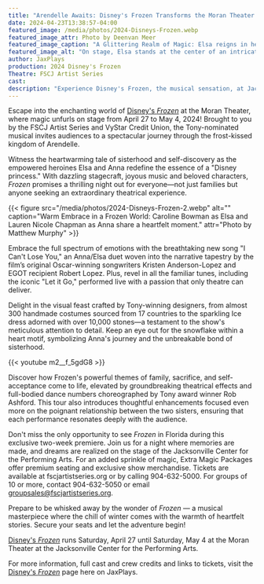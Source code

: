 ```yaml
---
title: "Arendelle Awaits: Disney's Frozen Transforms the Moran Theater into a Magical Kingdom"
date: 2024-04-23T13:38:57-04:00
featured_image: /media/photos/2024-Disneys-Frozen.webp
featured_image_attr: Photo by Deenvan Meer
featured_image_caption: "A Glittering Realm of Magic: Elsa reigns in her ice palace, embodying the transformative power of self-acceptance and love in Disney's Frozen."
featured_image_alt: "On stage, Elsa stands at the center of an intricately designed set representing her ice palace in Disney's Frozen musical. The palace gleams with crystalline trees and snowflake patterns illuminated by blue lights, creating an ethereal atmosphere while Elsa, dressed in a sparkling blue gown with a dramatic slit, strikes a poised stance amidst a soft fog."
author: JaxPlays
production: 2024 Disney's Frozen
Theatre: FSCJ Artist Series
cast: 
description: "Experience Disney's Frozen, the musical sensation, at Jacksonville's Moran Theater! Marvel at breathtaking costumes and beloved songs. Tickets on sale now!"
---
```

Escape into the enchanting world of [Disney's *Frozen*](/productions/2024-disneys-frozen/) at the Moran Theater, where magic unfurls on stage from April 27 to May 4, 2024! Brought to you by the FSCJ Artist Series and VyStar Credit Union, the Tony-nominated musical invites audiences to a spectacular journey through the frost-kissed kingdom of Arendelle.<!--more-->

Witness the heartwarming tale of sisterhood and self-discovery as the empowered heroines Elsa and Anna redefine the essence of a "Disney princess." With dazzling stagecraft, joyous music and beloved characters, *Frozen* promises a thrilling night out for everyone—not just families but anyone seeking an extraordinary theatrical experience.

{{< figure src="/media/photos/2024-Disneys-Frozen-2.webp" alt="" caption="Warm Embrace in a Frozen World: Caroline Bowman as Elsa and Lauren Nicole Chapman as Anna share a heartfelt moment." attr="Photo by Matthew Murphy" >}}

Embrace the full spectrum of emotions with the breathtaking new song "I Can't Lose You," an Anna/Elsa duet woven into the narrative tapestry by the film’s original Oscar-winning songwriters Kristen Anderson-Lopez and EGOT recipient Robert Lopez. Plus, revel in all the familiar tunes, including the iconic "Let it Go," performed live with a passion that only theatre can deliver.

Delight in the visual feast crafted by Tony-winning designers, from almost 300 handmade costumes sourced from 17 countries to the sparkling Ice dress adorned with over 10,000 stones—a testament to the show's meticulous attention to detail. Keep an eye out for the snowflake within a heart motif, symbolizing Anna's journey and the unbreakable bond of sisterhood.

{{< youtube m2__f_5gdG8 >}}

Discover how Frozen's powerful themes of family, sacrifice, and self-acceptance come to life, elevated by groundbreaking theatrical effects and full-bodied dance numbers choreographed by Tony award winner Rob Ashford. This tour also introduces thoughtful enhancements focused even more on the poignant relationship between the two sisters, ensuring that each performance resonates deeply with the audience.

Don't miss the only opportunity to see *Frozen* in Florida during this exclusive two-week premiere. Join us for a night where memories are made, and dreams are realized on the stage of the Jacksonville Center for the Performing Arts. For an added sprinkle of magic, Extra Magic Packages offer premium seating and exclusive show merchandise. Tickets are available at fscjartistseries.org or by calling 904-632-5000. For groups of 10 or more, contact 904-632-5050 or email groupsales@fscjartistseries.org. 

Prepare to be whisked away by the wonder of *Frozen* — a musical masterpiece where the chill of winter comes with the warmth of heartfelt stories. Secure your seats and let the adventure begin!

[Disney's *Frozen*](/productions/2024-disneys-frozen/) runs Saturday, April 27 until Saturday, May 4 at the Moran Theater at the Jacksonville Center for the Performing Arts.

For more information, full cast and crew credits and links to tickets, visit the [Disney's *Frozen*](/productions/2024-disneys-frozen/) page here on JaxPlays.